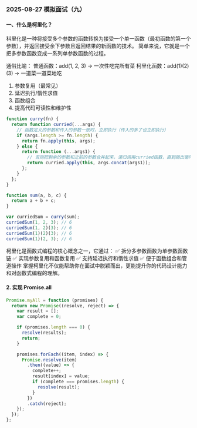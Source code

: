 ### 2025-08-27 模拟面试（九）

#### 一、什么是柯里化？

科里化是一种将接受多个参数的函数转换为接受一个单一函数（最初函数的第一个参数），并返回接受余下参数且返回结果的新函数的技术。
简单来说，它就是一个把多参数函数变成一系列单参数函数的过程。

通俗比喻：
普通函数：add(1, 2, 3) → 一次性吃完所有菜
柯里化函数：add(1)(2)(3) → 一道菜一道菜地吃

1. 参数复用（最常见）
2. 延迟执行/惰性求值
3. 函数组合
4. 提高代码可读性和维护性

```js
function curry(fn) {
  return function curried(...args) {
    // 函数定义的参数和传入的参数一致时，立即执行（传入的多了也立即执行）
    if (args.length >= fn.length) {
      return fn.apply(this, args);
    } else {
      return function (...args1) {
        // 否则把剩余的参数和之前的参数合并起来，递归调用curried函数，直到跳出循环
        return curried.apply(this, args.concat(args1));
      };
    }
  };
}

function sum(a, b, c) {
  return a + b + c;
}

var curriedSum = curry(sum);
curriedSum(1, 2, 3); // 6
curriedSum(1, 2)(3); // 6
curriedSum(1)(2)(3); // 6
curriedSum(1)(2, 3); // 6
```

柯里化是函数式编程的核心概念之一，它通过：
✅ 拆分多参数函数为单参数函数链
✅ 实现参数复用和函数复用
✅ 支持延迟执行和惰性求值
✅ 便于函数组合和管道操作
掌握柯里化不仅能帮助你在面试中脱颖而出，更能提升你的代码设计能力和对函数式编程的理解。

#### 2. 实现 Promise.all

```js
Promise.myAll = function (promises) {
  return new Promise((resolve, reject) => {
    var result = [];
    var complete = 0;

    if (promises.length === 0) {
      resolve(results);
      return;
    }

    promises.forEach((item, index) => {
      Promise.resolve(item)
        .then((value) => {
          complete++;
          result[index] = value;
          if (complete === promises.length) {
            resolve(result);
          }
        })
        .catch(reject);
    });
  });
};
```
